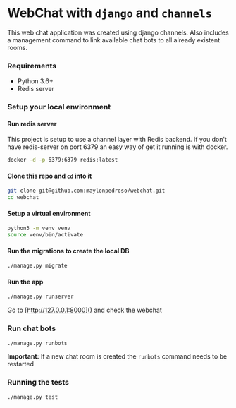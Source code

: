 # WebChat with `django` and `channels`

This web chat application was created using django channels. 
Also includes a management command to link available chat bots to all 
already existent rooms.

### Requirements
 * Python 3.6+
 * Redis server

### Setup your local environment

#### Run redis server
This project is setup to use a channel layer with Redis backend. If you don't have
redis-server on port 6379 an easy way of get it running is with docker.
```bash
docker -d -p 6379:6379 redis:latest
```

#### Clone this repo and `cd` into it
```bash
git clone git@github.com:maylonpedroso/webchat.git
cd webchat
```

#### Setup a virtual environment
```bash
python3 -m venv venv
source venv/bin/activate
```

#### Run the migrations to create the local DB

```bash
./manage.py migrate
```

#### Run the app
```bash
./manage.py runserver
```

Go to [http://127.0.0.1:8000]() and check the webchat

### Run chat bots

```bash
./manage.py runbots
```
**Important:** If a new chat room is created the `runbots` command needs to be restarted 

### Running the tests
```
./manage.py test
```